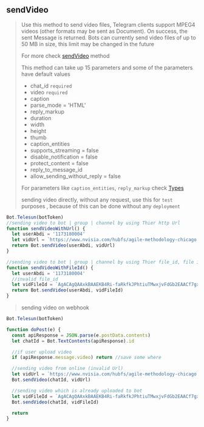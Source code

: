 ## sendVideo

> Use this method to send video files, Telegram clients support MPEG4 videos (other formats may be sent as Document). On success, the sent Message is returned. Bots can currently send video files of up to 50 MB in size, this limit may be changed in the future
>
> For more check [sendVideo](https://core.telegram.org/bots/api#sendvideo) method
>
> This method can take up 15 parameters and
> some of the parameters have default values
>
> - chat_id `required`
> - video `required`
> - caption
> - parse_mode = 'HTML'
> - reply_markup
> - duration
> - width
> - height
> - thumb
> - caption_entities
> - supports_streaming = false
> - disable_notification = false
> - protect_content = false
> - reply_to_message_id
> - allow_sending_without_reply = false
>
> For parameters like `caption_entities`, `reply_markup` check [Types](https://github.com/abdiu34567/telesn.js/tree/main/Docs/Types)
>
> sending video directly, without any request, use this for `test` purposes , because of this can be done without any `deployment`

```js
Bot.Telesun(botToken)
//sending video to bot | group | channel by using Thier http Url
function sendVideoWithUrl() {
  let userAbdi = '1173180004'
  let vidUrl = `https://www.nvisia.com/hubfs/agile-methodology-chicago.mp4`
  return Bot.sendVideo(userAbdi, vidUrl)
}

//sending video to bot | group | channel by using Thier file_id, file id can be found only if you upload file on Bot | group | channel
function sendVideoWithFileId() {
  let userAbdi = '1173180004'
  //invalid file_id
  let vidFileId = `AgACAgQAAxkBAAEKB4Ri-faRkfkJPhtiuTMwxjvFdGb2EAACf7gxG5ZTyVNio98lZ7PwIgEAAwIAA3MAAykE`
  return Bot.sendVideo(userAbdi, vidFileId)
}
```

> sending video on webhook

```js
Bot.Telesun(botToken)

function doPost(e) {
  const apiResponse = JSON.parse(e.postData.contents)
  let chatId = Bot.TextContents(apiResponse).id

  //if user upload video
  if (apiResponse.message.video) return //save some where

  //sending video from online (invalid Url)
  let vidUrl = `https://www.nvisia.com/hubfs/agile-methodology-chicago.mp4`
  Bot.sendVideo(chatId, vidUrl)

  //sending video which is already uploaded to bot
  let vidFileId = `AgACAgQAAxkBAAEKB4Ri-faRkfkJPhtiuTMwxjvFdGb2EAACf7gxG5ZTyVNio98lZ7PwIgEAAwIAA3MAAykE`
  Bot.sendVideo(chatId, vidFileId)

  return
}
```

